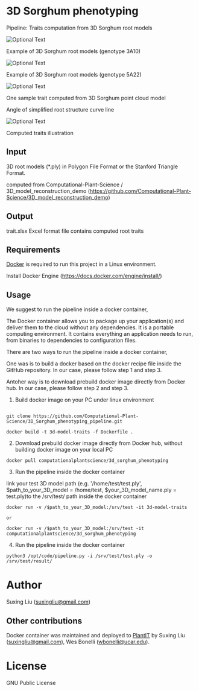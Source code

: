 # 3D Sorghum phenotyping

Pipeline: Traits computation from 3D Sorghum root models 




![Optional Text](../main/media/3A10.png)

Example of 3D Sorghum root models  (genotype 3A10)

![Optional Text](../main/media/5A22.png)

Example of 3D Sorghum root models (genotype 5A22)


![Optional Text](../main/media/Sorghum_demo.gif)

One sample trait computed from 3D Sorghum point cloud model

Angle of simplified root structure curve line


![Optional Text](../main/media/5A22_R1_traits.png)

Computed traits illustration 




## Input


3D root models (*.ply) in Polygon File Format or the Stanford Triangle Format. 

computed from Computational-Plant-Science / 3D_model_reconstruction_demo
(https://github.com/Computational-Plant-Science/3D_model_reconstruction_demo)


## Output

trait.xlsx   Excel format file contains computed root traits




## Requirements

[Docker](https://www.docker.com/) is required to run this project in a Linux environment.

Install Docker Engine (https://docs.docker.com/engine/install/)



## Usage


We suggest to run the pipeline inside a docker container, 

The Docker container allows you to package up your application(s) and deliver them to the cloud without any dependencies. It is a portable computing environment. It contains everything an application needs to run, from binaries to dependencies to configuration files.


There are two ways to run the pipeline inside a docker container, 

One was is to build a docker based on the docker recipe file inside the GitHub repository. In our case, please follow step 1 and step 3. 

Antoher way is to download prebuild docker image directly from Docker hub. In our case, please follow step 2 and step 3. 


1. Build docker image on your PC under linux environment
```shell

git clone https://github.com/Computational-Plant-Science/3D_Sorghum_phenotyping_pipeline.git

docker build -t 3d-model-traits -f Dockerfile .
```
2. Download prebuild docker image directly from Docker hub, without building docker image on your local PC 
```shell
docker pull computationalplantscience/3d_sorghum_phenotyping
```
3. Run the pipeline inside the docker container 

link your test 3D model path (e.g. '/home/test/test.ply', $path_to_your_3D_model = /home/test, $your_3D_model_name.ply = test.ply)to the /srv/test/ path inside the docker container
 ```shell
docker run -v /$path_to_your_3D_model:/srv/test -it 3d-model-traits

or 

docker run -v /$path_to_your_3D_model:/srv/test -it computationalplantscience/3d_sorghum_phenotyping

```

4. Run the pipeline inside the docker container
```shell
python3 /opt/code/pipeline.py -i /srv/test/test.ply -o /srv/test/result/

```
  



# Author

Suxing Liu (suxingliu@gmail.com)


## Other contributions

Docker container was maintained and deployed to [PlantIT](https://portnoy.cyverse.org) by Suxing Liu (suxingliu@gmail.com), Wes Bonelli (wbonelli@ucar.edu).


# License
GNU Public License


